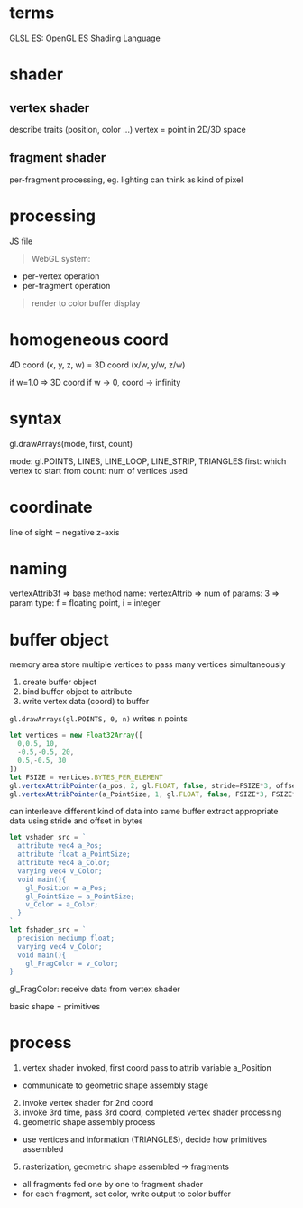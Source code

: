 # terms
GLSL ES: OpenGL ES Shading Language

# shader
## vertex shader
describe traits (position, color ...)
vertex = point in 2D/3D space

## fragment shader
per-fragment processing, eg. lighting
can think as kind of pixel


# processing
JS file 
> WebGL system: 
  - per-vertex operation
  - per-fragment operation
> render to color buffer
> display

# homogeneous coord
4D coord (x, y, z, w) = 3D coord (x/w, y/w, z/w)

if w=1.0 => 3D coord
if w -> 0, coord -> infinity


# syntax
gl.drawArrays(mode, first, count)

mode: gl.POINTS, LINES, LINE_LOOP, LINE_STRIP, TRIANGLES
first: which vertex to start from
count: num of vertices used 

# coordinate
line of sight = negative z-axis

# naming
<base fn name> <num of params> <param type>

vertexAttrib3f 
=> base method name: vertexAttrib
=> num of params: 3
=> param type: f = floating point, i = integer

# buffer object
memory area store multiple vertices to pass many vertices simultaneously

1. create buffer object
2. bind buffer object to attribute
3. write vertex data (coord) to buffer

`gl.drawArrays(gl.POINTS, 0, n)` writes n points

```js
let vertices = new Float32Array([
  0,0.5, 10,
  -0.5,-0.5, 20,
  0.5,-0.5, 30
])
let FSIZE = vertices.BYTES_PER_ELEMENT
gl.vertexAttribPointer(a_pos, 2, gl.FLOAT, false, stride=FSIZE*3, offset=0)
gl.vertexAttribPointer(a_PointSize, 1, gl.FLOAT, false, FSIZE*3, FSIZE*2)

```
can interleave different kind of data into same buffer
extract appropriate data using stride and offset in bytes


```js
let vshader_src = `
  attribute vec4 a_Pos;
  attribute float a_PointSize;
  attribute vec4 a_Color;
  varying vec4 v_Color;
  void main(){
    gl_Position = a_Pos;
    gl_PointSize = a_PointSize;
    v_Color = a_Color;
  }
`
let fshader_src = `
  precision mediump float;
  varying vec4 v_Color;
  void main(){
    gl_FragColor = v_Color;
}
```  
gl_FragColor: receive data from vertex shader


basic shape = primitives

# process
1. vertex shader invoked, first coord pass to attrib variable a_Position
  - communicate to geometric shape assembly stage
2. invoke vertex shader for 2nd coord
3. invoke 3rd time, pass 3rd coord, completed vertex shader processing
4. geometric shape assembly process
  - use vertices and information (TRIANGLES), decide how primitives assembled
5. rasterization, geometric shape assembled -> fragments
  - all fragments fed one by one to fragment shader
  - for each fragment, set color, write output to color buffer


